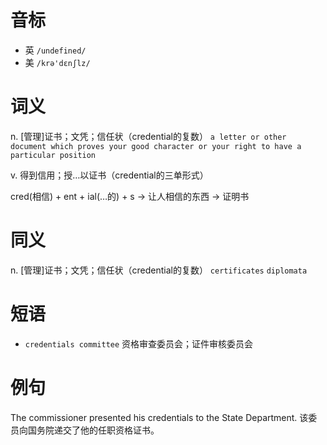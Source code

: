 # 音标

- 英 `/undefined/`
- 美 `/krə'dɛnʃlz/`

# 词义

n. [管理]证书；文凭；信任状（credential的复数）
`a letter or other document which proves your good character or your right to have a particular position`

v. 得到信用；授…以证书（credential的三单形式）




cred(相信) + ent + ial(…的) + s → 让人相信的东西 → 证明书

# 同义

n. [管理]证书；文凭；信任状（credential的复数）
`certificates` `diplomata`

# 短语

- `credentials committee` 资格审查委员会；证件审核委员会

# 例句

The commissioner presented his credentials to the State Department.
该委员向国务院递交了他的任职资格证书。


